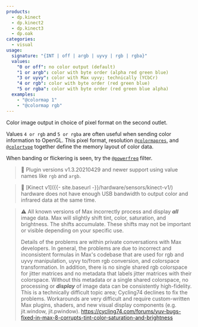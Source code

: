 ```yaml
---
products:
  - dp.kinect
  - dp.kinect2
  - dp.kinect3
  - dp.oak
categories:
  - visual
usage:
  signature: "{INT | off | argb | uyvy | rgb | rgba}"
  values:
    "0 or off": no color output (default)
    "1 or argb": color with byte order (alpha red green blue)
    "3 or uyvy": color with Max uyvy; technically (YCbCr)
    "4 or rgb": color with byte order (red green blue)
    "5 or rgba": color with byte order (red green blue alpha)  
  examples:
    - "@colormap 1"
    - "@colormap rgb"
---
```


Color image output in choice of pixel format on the second outlet.

Values `4 or rgb` and `5 or rgba` are often useful when sending color information
to OpenGL. This pixel format, resolution [`@colormapres`](colormapres.md), and
[`@colortype`](colortype.md) together define the memory layout of color data.

When banding or flickering is seen, try the [`@powerfreq`](powerfreq.md) filter.

> :memo: Plugin versions v1.3.20210429 and newer support using value names like `rgb` and `argb`.

> :memo: [Kinect v1]({{- site.baseurl -}}/hardware/sensors/kinect-v1/) hardware
> does not have enough USB bandwidth to output color and infrared data at the same time.

> :warning: All known versions of Max incorrectly process and display
>  ***all*** image data. Max will slightly shift tint, color,
> saturation, and brightness. The shifts accumulate. These shifts may
> not be important or visible depending on your specific use.
> 
> Details of the problems are within private conversations with Max developers.
> In general, the problems are due to incorrect and inconsistent formulas in
> Max's codebase that are used for rgb and uyvy manipulation,
> uyvy to/from rgb conversion, and colorspace transformation. In addition,
> there is no single shared rgb colorspace for jitter matrices and no
> metadata that labels jitter matrices with their colorspace. Without this
> metadata or a single shared colorspace, no processing or ***display*** of
> image data can be consistently high-fidelity. This is a technically
> difficult topic area; Cycling74 declines to fix the problems.
> Workarounds are very difficult and require custom-written Max plugins,
> shaders, and new visual display components (e.g. jit.window, jit.pwindow).
><https://cycling74.com/forums/yuv-bugs-fixed-in-max-8-corrupts-tint-color-saturation-and-brightness>

